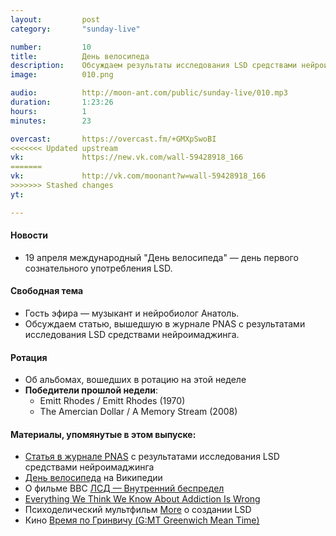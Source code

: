 ```yaml
---
layout:         post
category:       "sunday-live"

number:         10
title:          День велосипеда
description:    Обсуждаем результаты исследования LSD средствами нейроимаджинга, в гостях музыкант и нейробиолог Анатоль.
image:          010.png

audio:          http://moon-ant.com/public/sunday-live/010.mp3
duration:       1:23:26
hours:          1
minutes:        23

overcast:       https://overcast.fm/+GMXpSwoBI
<<<<<<< Updated upstream
vk:             https://new.vk.com/wall-59428918_166
=======
vk:             http://vk.com/moonant?w=wall-59428918_166
>>>>>>> Stashed changes
yt:             

---
```


#### Новости
- 19 апреля международный "День велосипеда" — день первого сознательного употребления LSD.

#### Свободная тема
- Гость эфира — музыкант и нейробиолог Анатоль.
- Обсуждаем статью, вышедшую в журнале PNAS с результатами исследования LSD средствами нейроимаджинга.

#### Ротация
- Об альбомах, вошедших в ротацию на этой неделе
- **Победители прошлой недели**:
	- Emitt Rhodes / Emitt Rhodes (1970)
	- The Amercian Dollar / A Memory Stream (2008)

#### Материалы, упомянутые в этом выпуске:
- [Статья в журнале PNAS](http://www.pnas.org/content/early/2016/04/05/1518377113.full) с результатами исследования LSD средствами нейроимаджинга
- [День велосипеда](https://ru.wikipedia.org/wiki/%D0%94%D0%B5%D0%BD%D1%8C_%D0%B2%D0%B5%D0%BB%D0%BE%D1%81%D0%B8%D0%BF%D0%B5%D0%B4%D0%B0) на Википедии
- О фильме BBC [ЛСД — Внутренний беспредел](https://ru.wikipedia.org/wiki/%D0%9B%D0%A1%D0%94_%E2%80%94_%D0%B2%D0%BD%D1%83%D1%82%D1%80%D0%B5%D0%BD%D0%BD%D0%B8%D0%B9_%D0%B1%D0%B5%D1%81%D0%BF%D1%80%D0%B5%D0%B4%D0%B5%D0%BB)
- [Everything We Think We Know About Addiction Is Wrong](https://new.vk.com/video20351_171377978)
- Психоделический мультфильм [More](https://vk.com/video85578060_166925141) о создании LSD
- Кино [Время по Гринвичу (G:MT Greenwich Mean Time)](http://www.kinopoisk.ru/film/24137/)